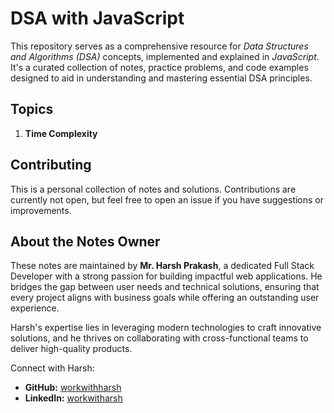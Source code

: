 # DSA with JavaScript

This repository serves as a comprehensive resource for _Data Structures and Algorithms (DSA)_ concepts, implemented and explained in _JavaScript_. It's a curated collection of notes, practice problems, and code examples designed to aid in understanding and mastering essential DSA principles.

## Topics

1. **Time Complexity**

## Contributing

This is a personal collection of notes and solutions. Contributions are currently not open, but feel free to open an issue if you have suggestions or improvements.

## About the Notes Owner

These notes are maintained by **Mr. Harsh Prakash**, a dedicated Full Stack Developer with a strong passion for building impactful web applications. He bridges the gap between user needs and technical solutions, ensuring that every project aligns with business goals while offering an outstanding user experience.

Harsh's expertise lies in leveraging modern technologies to craft innovative solutions, and he thrives on collaborating with cross-functional teams to deliver high-quality products.

Connect with Harsh:

- **GitHub:** [workwithharsh](https://github.com/workwithharsh)
- **LinkedIn:** [workwitharsh](https://www.linkedin.com/in/workwitharsh)
